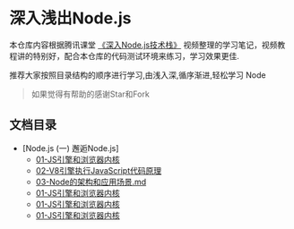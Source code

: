 # 深入浅出Node.js

本仓库内容根据腾讯课堂 [《深入Node.js技术栈》](https://ke.qq.com/course/3025600) 视频整理的学习笔记，视频教程讲的特别好，配合本仓库的代码测试环境来练习，学习效果更佳.

推荐大家按照目录结构的顺序进行学习,由浅入深,循序渐进,轻松学习 Node

> 如果觉得有帮助的感谢Star和Fork

## 文档目录

- [Node.js (一) 邂逅Node.js]
  + [01-JS引擎和浏览器内核](01_邂逅Node.js/md/01-JS引擎和浏览器内核.md)
  + [02-V8引擎执行JavaScript代码原理](01_邂逅Node.js/md/02-V8引擎执行JavaScript代码原理)
  + [03-Node的架构和应用场景.md](01_邂逅Node.js/md/03-Node的架构和应用场景.md)
  + [01-JS引擎和浏览器内核](01_邂逅Node.js/md/01-JS引擎和浏览器内核.md)
  + [01-JS引擎和浏览器内核](01_邂逅Node.js/md/01-JS引擎和浏览器内核.md)
  + [01-JS引擎和浏览器内核](01_邂逅Node.js/md/01-JS引擎和浏览器内核.md)
